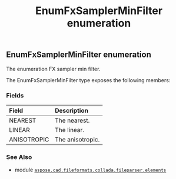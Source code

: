 ﻿---
title: EnumFxSamplerMinFilter enumeration
second_title: Aspose.CAD for Python via .NET API References
description: 
type: docs
weight: 1280
url: /python-net/aspose.cad.fileformats.collada.fileparser.elements/enumfxsamplerminfilter/
is_root: false
---

## EnumFxSamplerMinFilter enumeration

The enumeration FX sampler min filter.



The EnumFxSamplerMinFilter type exposes the following members:

### Fields
| Field | Description |
| :- | :- |
| NEAREST | The nearest. |
| LINEAR | The linear. |
| ANISOTROPIC | The anisotropic. |



### See Also
* module [`aspose.cad.fileformats.collada.fileparser.elements`](..)
